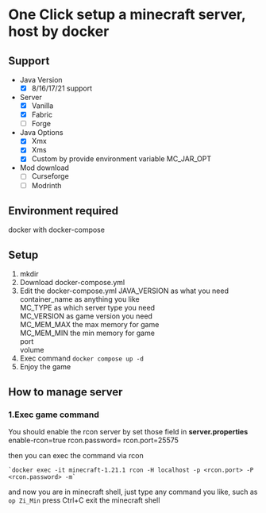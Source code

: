 # One Click setup a minecraft server, host by docker

## Support

+ Java Version
    + [x] 8/16/17/21 support
+ Server
    + [x] Vanilla
    + [x] Fabric
    + [ ] Forge
+ Java Options
    + [x] Xmx
    + [x] Xms
    + [x] Custom by provide environment variable MC_JAR_OPT
+ Mod download
    + [ ] Curseforge
    + [ ] Modrinth

## Environment required

docker with docker-compose

## Setup

1. mkdir 
2. Download docker-compose.yml
3. Edit the docker-compose.yml
    JAVA_VERSION as what you need  
    container_name as anything you like  
    MC_TYPE as which server type you need  
    MC_VERSION as game version you need  
    MC_MEM_MAX the max memory for game  
    MC_MEM_MIN the min memory for game  
    port  
    volume  
4. Exec command `docker compose up -d`  
5. Enjoy the game

## How to manage server

### 1.Exec game command

You should enable the rcon server by set those field in **server.properties**
    enable-rcon=true
    rcon.password=<anything you like>
    rcon.port=25575

then you can exec the command via rcon 

    `docker exec -it minecraft-1.21.1 rcon -H localhost -p <rcon.port> -P <rcon.password> -m`

and now you are in minecraft shell, just type any command you like,
such as 
    `op Zi_Min`
press Ctrl+C exit the minecraft shell
